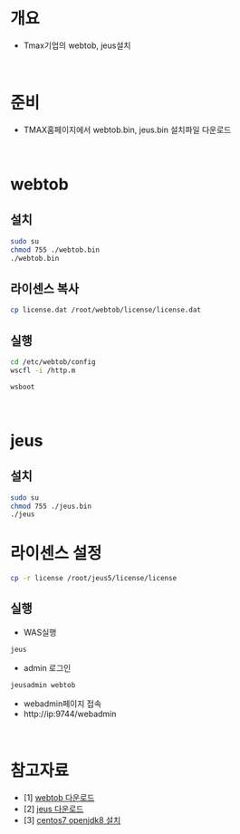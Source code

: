 # 개요
* Tmax기업의 webtob, jeus설치

<br>

# 준비
* TMAX홈페이지에서 webtob.bin, jeus.bin 설치파일 다운로드

<br>

# webtob
## 설치
```sh
sudo su
chmod 755 ./webtob.bin
./webtob.bin
```

## 라이센스 복사
```sh
cp license.dat /root/webtob/license/license.dat
```

## 실행
```sh
cd /etc/webtob/config
wscfl -i /http.m
```

```sh
wsboot
```

<br>

# jeus
## 설치
```sh
sudo su
chmod 755 ./jeus.bin
./jeus
```

# 라이센스 설정
```sh
cp -r license /root/jeus5/license/license
```

## 실행
* WAS실행
```sh
jeus
```

* admin 로그인
```sh
jeusadmin webtob
```

* webadmin페이지 접속
* http://ip:9744/webadmin

<br>

# 참고자료
* [1] [webtob 다운로드](https://technet.tmaxsoft.com/ko/front/download/findDownloadList.do?cmProductCode=0102)
* [2] [jeus 다운로드](https://technet.tmaxsoft.com/ko/front/download/findDownloadList.do?cmProductCode=0101)
* [3] [centos7 openjdk8 설치](https://lee-jisoo.github.io/devlog/2018/09/18/linux-java-install)